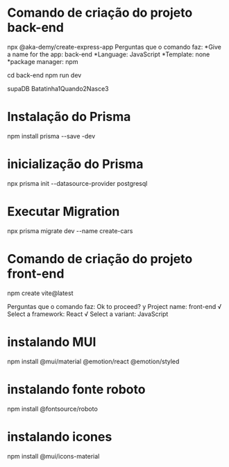 # Comando de criação do projeto back-end
npx @aka-demy/create-express-app
Perguntas que o comando faz:
*Give a name for the app: back-end
*Language: JavaScript
*Template: none
*package manager: npm

cd back-end
npm run dev

supaDB Batatinha1Quando2Nasce3

# Instalação do Prisma
npm install prisma --save -dev

# inicialização do Prisma
npx prisma init --datasource-provider postgresql

# Executar Migration
npx prisma migrate dev --name create-cars

# Comando de criação do projeto front-end
npm create vite@latest

Perguntas que o comando faz:
Ok to proceed? y
Project name: front-end
√ Select a framework: React
√ Select a variant: JavaScript

# instalando MUI

npm install @mui/material @emotion/react @emotion/styled

# instalando fonte roboto

npm install @fontsource/roboto

# instalando icones

npm install @mui/icons-material



